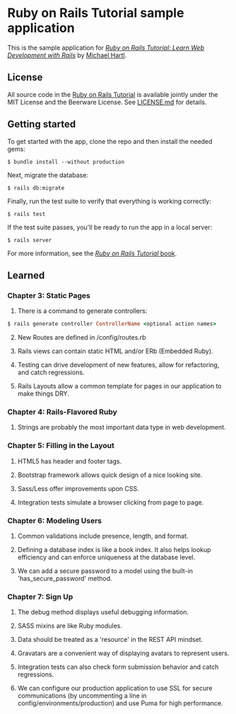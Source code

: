 # Ruby on Rails Tutorial sample application

This is the sample application for
[*Ruby on Rails Tutorial:
Learn Web Development with Rails*](http://www.railstutorial.org/)
by [Michael Hartl](http://www.michaelhartl.com/).

## License

All source code in the [Ruby on Rails Tutorial](http://railstutorial.org/)
is available jointly under the MIT License and the Beerware License. See
[LICENSE.md](LICENSE.md) for details.

## Getting started

To get started with the app, clone the repo and then install the needed gems:

```
$ bundle install --without production
```

Next, migrate the database:

```
$ rails db:migrate
```

Finally, run the test suite to verify that everything is working correctly:

```
$ rails test
```

If the test suite passes, you'll be ready to run the app in a local server:

```
$ rails server
```

For more information, see the
[*Ruby on Rails Tutorial* book](http://www.railstutorial.org/book).

## Learned

### Chapter 3: Static Pages

1. There is a command to generate controllers:

```ruby
$ rails generate controller ControllerName <optional action names>
```

2. New Routes are defined in /config/routes.rb

3. Rails views can contain static HTML and/or ERb (Embedded Ruby).

4. Testing can drive development of new features, allow for refactoring, and catch regressions.

5. Rails Layouts allow a common template for pages in our application to make things DRY.

### Chapter 4: Rails-Flavored Ruby

1. Strings are probably the most important data type in web development.

### Chapter 5: Filling in the Layout

1. HTML5 has header and footer tags.

2. Bootstrap framework allows quick design of a nice looking site.

3. Sass/Less offer improvements upon CSS.

4. Integration tests simulate a browser clicking from page to page.

### Chapter 6: Modeling Users

1. Common validations include presence, length, and format.

2. Defining a database index is like a book index. It also helps lookup efficiency and can enforce uniqueness at the database level.

3. We can add a secure password to a model using the built-in 'has_secure_password' method.

### Chapter 7: Sign Up

1. The debug method displays useful debugging information.

2. SASS mixins are like Ruby modules.

3. Data should be treated as a 'resource' in the REST API mindset.

4. Gravatars are a convenient way of displaying avatars to represent users.

5. Integration tests can also check form submission behavior and catch regressions.

6. We can configure our production application to use SSL for secure communications (by uncommenting a line in config/environments/production) and use Puma for high performance.